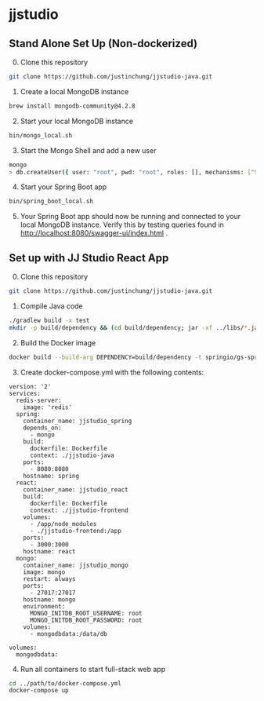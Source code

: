# jjstudio

## Stand Alone Set Up (Non-dockerized)
0. Clone this repository
```bash
git clone https://github.com/justinchung/jjstudio-java.git
```
1. Create a local MongoDB instance
```bash
brew install mongodb-community@4.2.8
```
2. Start your local MongoDB instance
```bash
bin/mongo_local.sh
```
3. Start the Mongo Shell and add a new user
```bash
mongo
> db.createUser({ user: "root", pwd: "root", roles: [], mechanisms: ["SCRAM-SHA-1"] })
```
4. Start your Spring Boot app
```bash
bin/spring_boot_local.sh
```
5. Your Spring Boot app should now be running and connected to your local MongoDB instance. Verify this by testing queries found in [http://localhost:8080/swagger-ui/index.html](http://localhost:8080/swagger-ui/index.html) .

## Set up with JJ Studio React App
0. Clone this repository
```bash
git clone https://github.com/justinchung/jjstudio-java.git
```
1. Compile Java code
```bash
./gradlew build -x test
mkdir -p build/dependency && (cd build/dependency; jar -xf ../libs/*.jar)
```
2. Build the Docker image
```bash
docker build --build-arg DEPENDENCY=build/dependency -t springio/gs-spring-boot-docker .
```
3. Create docker-compose.yml with the following contents:
```
version: '2'
services:
  redis-server:
    image: 'redis'
  spring:
    container_name: jjstudio_spring
    depends_on:
      - mongo
    build:
      dockerfile: Dockerfile
      context: ./jjstudio-java
    ports:
      - 8080:8080
    hostname: spring
  react:
    container_name: jjstudio_react
    build:
      dockerfile: Dockerfile
      context: ./jjstudio-frontend
    volumes:
      - /app/node_modules
      - ./jjstudio-frontend:/app
    ports:
      - 3000:3000
    hostname: react
  mongo:
    container_name: jjstudio_mongo
    image: mongo
    restart: always
    ports:
      - 27017:27017
    hostname: mongo
    environment:
      MONGO_INITDB_ROOT_USERNAME: root
      MONGO_INITDB_ROOT_PASSWORD: root
    volumes:
      - mongodbdata:/data/db

volumes:
  mongodbdata:
```
4. Run all containers to start full-stack web app
```bash
cd ../path/to/docker-compose.yml
docker-compose up
```
